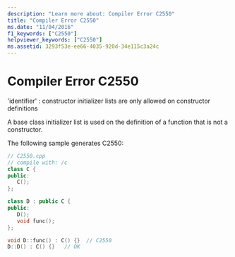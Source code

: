 ```yaml
---
description: "Learn more about: Compiler Error C2550"
title: "Compiler Error C2550"
ms.date: "11/04/2016"
f1_keywords: ["C2550"]
helpviewer_keywords: ["C2550"]
ms.assetid: 3293f53e-ee66-4035-920d-34e115c3a24c
---
```

# Compiler Error C2550

'identifier' : constructor initializer lists are only allowed on constructor definitions

A base class initializer list is used on the definition of a function that is not a constructor.

The following sample generates C2550:

```cpp
// C2550.cpp
// compile with: /c
class C {
public:
   C();
};

class D : public C {
public:
   D();
   void func();
};

void D::func() : C() {}  // C2550
D::D() : C() {}   // OK
```
